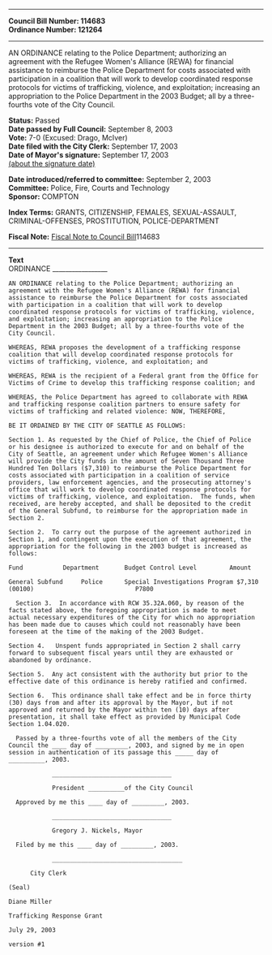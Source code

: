 * * * * *  
  
**Council Bill Number: [](#h0)[](#h2)114683**   
**Ordinance Number: 121264**  
  
* * * * *  
  
AN ORDINANCE relating to the Police Department; authorizing an agreement with the Refugee Women's Alliance (REWA) for financial assistance to reimburse the Police Department for costs associated with participation in a coalition that will work to develop coordinated response protocols for victims of trafficking, violence, and exploitation; increasing an appropriation to the Police Department in the 2003 Budget; all by a three-fourths vote of the City Council.  
  
**Status:** Passed   
**Date passed by Full Council:** September 8, 2003   
**Vote:** 7-0 (Excused: Drago, McIver)   
**Date filed with the City Clerk:** September 17, 2003   
**Date of Mayor's signature:** September 17, 2003   
[(about the signature date)](/~public/approvaldate.htm)   
  
  
**Date introduced/referred to committee:** September 2, 2003   
**Committee:** Police, Fire, Courts and Technology   
**Sponsor:** COMPTON   
  
**Index Terms:** GRANTS, CITIZENSHIP, FEMALES, SEXUAL-ASSAULT, CRIMINAL-OFFENSES, PROSTITUTION, POLICE-DEPARTMENT  
  
**Fiscal Note:** [Fiscal Note to Council Bill](http://clerk.seattle.gov/~public/fnote/114683.htm)[](#h1)[](#h3)114683  
  
* * * * *  
  
**Text**  
    ORDINANCE _________________  
  
    AN ORDINANCE relating to the Police Department; authorizing an  
    agreement with the Refugee Women's Alliance (REWA) for financial  
    assistance to reimburse the Police Department for costs associated  
    with participation in a coalition that will work to develop  
    coordinated response protocols for victims of trafficking, violence,  
    and exploitation; increasing an appropriation to the Police  
    Department in the 2003 Budget; all by a three-fourths vote of the  
    City Council.  
  
    WHEREAS, REWA proposes the development of a trafficking response  
    coalition that will develop coordinated response protocols for  
    victims of trafficking, violence, and exploitation; and  
  
    WHEREAS, REWA is the recipient of a Federal grant from the Office for  
    Victims of Crime to develop this trafficking response coalition; and  
  
    WHEREAS, the Police Department has agreed to collaborate with REWA  
    and trafficking response coalition partners to ensure safety for  
    victims of trafficking and related violence: NOW, THEREFORE,  
  
    BE IT ORDAINED BY THE CITY OF SEATTLE AS FOLLOWS:  
  
    Section 1. As requested by the Chief of Police, the Chief of Police  
    or his designee is authorized to execute for and on behalf of the  
    City of Seattle, an agreement under which Refugee Women's Alliance  
    will provide the City funds in the amount of Seven Thousand Three  
    Hundred Ten Dollars ($7,310) to reimburse the Police Department for  
    costs associated with participation in a coalition of service  
    providers, law enforcement agencies, and the prosecuting attorney's  
    office that will work to develop coordinated response protocols for  
    victims of trafficking, violence, and exploitation.  The funds, when  
    received, are hereby accepted, and shall be deposited to the credit  
    of the General Subfund, to reimburse for the appropriation made in  
    Section 2.  
  
    Section 2.  To carry out the purpose of the agreement authorized in  
    Section 1, and contingent upon the execution of that agreement, the  
    appropriation for the following in the 2003 budget is increased as  
    follows:  
  
    Fund           Department       Budget Control Level         Amount  
  
    General Subfund     Police      Special Investigations Program $7,310  
    (00100)                            P7800  
  
      Section 3.  In accordance with RCW 35.32A.060, by reason of the  
    facts stated above, the foregoing appropriation is made to meet  
    actual necessary expenditures of the City for which no appropriation  
    has been made due to causes which could not reasonably have been  
    foreseen at the time of the making of the 2003 Budget.  
  
    Section 4.   Unspent funds appropriated in Section 2 shall carry  
    forward to subsequent fiscal years until they are exhausted or  
    abandoned by ordinance.  
  
    Section 5.  Any act consistent with the authority but prior to the  
    effective date of this ordinance is hereby ratified and confirmed.  
  
    Section 6.  This ordinance shall take effect and be in force thirty  
    (30) days from and after its approval by the Mayor, but if not  
    approved and returned by the Mayor within ten (10) days after  
    presentation, it shall take effect as provided by Municipal Code  
    Section 1.04.020.  
  
      Passed by a three-fourths vote of all the members of the City  
    Council the ____ day of _________, 2003, and signed by me in open  
    session in authentication of its passage this _____ day of  
    __________, 2003.  
  
                _________________________________  
  
                President __________of the City Council  
  
      Approved by me this ____ day of _________, 2003.  
  
                _________________________________  
  
                Gregory J. Nickels, Mayor  
  
      Filed by me this ____ day of _________, 2003.  
  
                ____________________________________  
  
          City Clerk  
  
    (Seal)  
  
    Diane Miller  
  
    Trafficking Response Grant  
  
    July 29, 2003  
  
    version #1  
